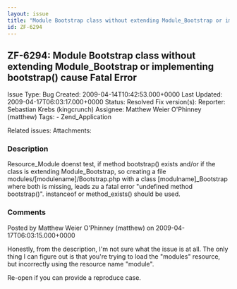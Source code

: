 ```yaml
---
layout: issue
title: "Module Bootstrap class without extending Module_Bootstrap or implementing bootstrap() cause Fatal Error"
id: ZF-6294
---
```


ZF-6294: Module Bootstrap class without extending Module\_Bootstrap or implementing bootstrap() cause Fatal Error
-----------------------------------------------------------------------------------------------------------------

 Issue Type: Bug Created: 2009-04-14T10:42:53.000+0000 Last Updated: 2009-04-17T06:03:17.000+0000 Status: Resolved Fix version(s): 
 Reporter:  Sebastian Krebs (kingcrunch)  Assignee:  Matthew Weier O'Phinney (matthew)  Tags: - Zend\_Application
 
 Related issues: 
 Attachments: 
### Description

Resource\_Module doenst test, if method bootstrap() exists and/or if the class is extending Module\_Bootstrap, so creating a file modules/[modulename]/Bootstrap.php with a class [modulname]\_Bootstrap where both is missing, leads zu a fatal error "undefined method bootstrap()". instanceof or method\_exists() should be used.

 

 

### Comments

Posted by Matthew Weier O'Phinney (matthew) on 2009-04-17T06:03:15.000+0000

Honestly, from the description, I'm not sure what the issue is at all. The only thing I can figure out is that you're trying to load the "modules" resource, but incorrectly using the resource name "module".

Re-open if you can provide a reproduce case.

 

 